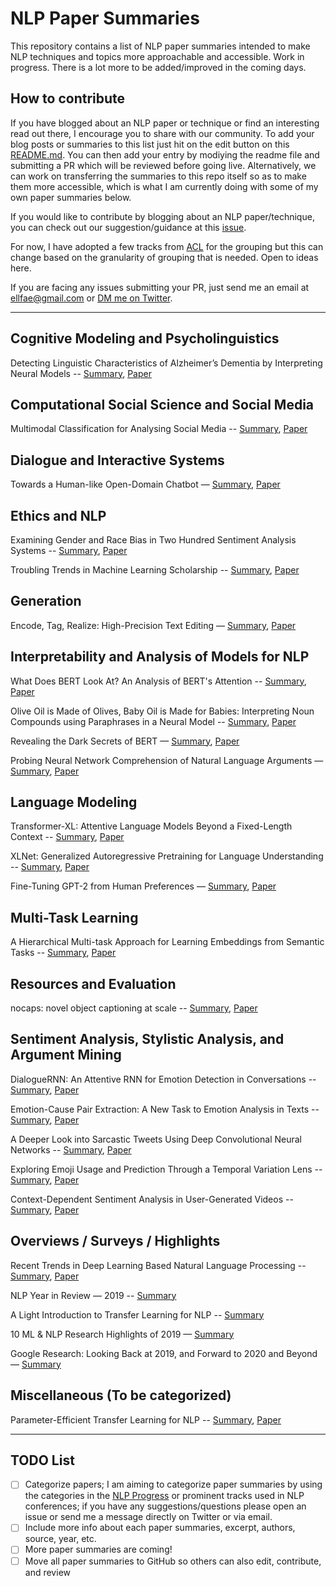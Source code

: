 # NLP Paper Summaries
This repository contains a list of NLP paper summaries intended to make NLP techniques and topics more approachable and accessible. Work in progress. There is a lot more to be added/improved in the coming days.

## How to contribute
If you have blogged about an NLP paper or technique or find an interesting read out there, I encourage you to share with our community. To add your blog posts or summaries to this list just hit on the edit button on this [README.md](https://github.com/dair-ai/nlp_paper_summaries/blob/master/README.md). You can then add your entry by modiying the readme file and submitting a PR which will be reviewed before going live. Alternatively, we can work on transferring the summaries to this repo itself so as to make them more accessible, which is what I am currently doing with some of my own paper summaries below. 

If you would like to contribute by blogging about an NLP paper/technique, you can check out our suggestion/guidance at this [issue](https://github.com/dair-ai/dair-ai.github.io/issues/23). 

For now, I have adopted a few tracks from [ACL](https://acl2020.org/calls/papers/) for the grouping but this can change based on the granularity of grouping that is needed. Open to ideas here. 

If you are facing any issues submitting your PR, just send me an email at ellfae@gmail.com or [DM me on Twitter](https://twitter.com/omarsar0).

---



## Cognitive Modeling and Psycholinguistics

Detecting Linguistic Characteristics of Alzheimer’s Dementia by Interpreting Neural Models -- [Summary](https://medium.com/dair-ai/using-deep-learning-to-detect-linguistic-cues-of-alzheimers-patients-a606693e54f9), [Paper](https://www.aclweb.org/anthology/N18-2110/)

## Computational Social Science and Social Media

Multimodal Classification for Analysing Social Media -- [Summary](https://medium.com/dair-ai/detecting-emotions-with-cnn-fusion-models-b066944969c8), [Paper](https://arxiv.org/abs/1708.02099)

## Dialogue and Interactive Systems

Towards a Human-like Open-Domain Chatbot — [Summary](https://ai.googleblog.com/2020/01/towards-conversational-agent-that-can.html), [Paper](https://arxiv.org/abs/2001.09977)

## Ethics and NLP

Examining Gender and Race Bias in Two Hundred Sentiment Analysis Systems -- [Summary](https://medium.com/dair-ai/examining-gender-and-race-bias-in-sentiment-analysis-systems-b04b269a653), [Paper](https://www.aclweb.org/anthology/S18-2005/)

Troubling Trends in Machine Learning Scholarship -- [Summary](https://medium.com/dair-ai/an-overview-of-troubling-trends-in-machine-learning-scholarship-582df3caa518), [Paper](https://arxiv.org/abs/1807.03341)

## Generation

Encode, Tag, Realize: High-Precision Text Editing — [Summary](https://ai.googleblog.com/2020/01/encode-tag-and-realize-controllable-and.html), [Paper](https://research.google/pubs/pub48542/)

## Interpretability and Analysis of Models for NLP

What Does BERT Look At? An Analysis of BERT's Attention -- [Summary](https://medium.com/dair-ai/aspects-of-language-captured-by-bert-32bc3c54016f), [Paper](https://arxiv.org/abs/1906.04341v1)

Olive Oil is Made of Olives, Baby Oil is Made for Babies: Interpreting Noun Compounds using Paraphrases in a Neural Model -- [Summary](https://medium.com/dair-ai/olive-oil-is-made-of-olives-baby-oil-is-made-for-babies-paper-summary-a6f9b5544761), [Paper](https://arxiv.org/abs/1803.08073)

Revealing the Dark Secrets of BERT — [Summary](https://text-machine-lab.github.io/blog/2020/bert-secrets/), [Paper](https://www.aclweb.org/anthology/D19-1445.pdf)

Probing Neural Network Comprehension of Natural Language Arguments — [Summary](https://thegradient.pub/nlps-clever-hans-moment-has-arrived/), [Paper](https://www.aclweb.org/anthology/P19-1459/)

## Language Modeling

Transformer-XL: Attentive Language Models Beyond a Fixed-Length Context -- [Summary](https://medium.com/dair-ai/a-light-introduction-to-transformer-xl-be5737feb13), [Paper](https://arxiv.org/abs/1901.02860)

XLNet: Generalized Autoregressive Pretraining for Language Understanding -- [Summary](https://medium.com/dair-ai/xlnet-outperforms-bert-on-several-nlp-tasks-9ec867bb563b), [Paper](https://arxiv.org/abs/1906.08237)

Fine-Tuning GPT-2 from Human Preferences — [Summary](https://openai.com/blog/fine-tuning-gpt-2/), [Paper](https://arxiv.org/abs/1909.08593)

## Multi-Task Learning

A Hierarchical Multi-task Approach for Learning Embeddings from Semantic Tasks -- [Summary](https://medium.com/dair-ai/hmtl-multi-task-learning-for-state-of-the-art-nlp-245572bbb601), [Paper](https://arxiv.org/abs/1811.06031)

## Resources and Evaluation

nocaps: novel object captioning at scale -- [Summary](https://medium.com/dair-ai/large-scale-image-captioning-a2c0191ffd3c), [Paper](https://arxiv.org/abs/1812.08658)

## Sentiment Analysis, Stylistic Analysis, and Argument Mining

DialogueRNN: An Attentive RNN for Emotion Detection in Conversations -- [Summary](https://medium.com/dair-ai/dialoguernn-emotion-classification-in-conversation-1e389d035aff), [Paper](https://arxiv.org/abs/1811.00405)

Emotion-Cause Pair Extraction: A New Task to Emotion Analysis in Texts -- [Summary](https://medium.com/dair-ai/a-deep-learning-approach-to-improve-emotion-cause-extraction-135bd9ea3899), [Paper](https://arxiv.org/abs/1906.01267)

A Deeper Look into Sarcastic Tweets Using Deep Convolutional Neural Networks -- [Summary](https://medium.com/dair-ai/detecting-sarcasm-with-deep-convolutional-neural-networks-4a0657f79e80), [Paper](https://arxiv.org/abs/1610.08815)

Exploring Emoji Usage and Prediction Through a Temporal Variation Lens -- [Summary](https://medium.com/dair-ai/deep-learning-and-time-to-predict-emojis-4a6256c16475), [Paper](https://arxiv.org/abs/1805.00731)

Context-Dependent Sentiment Analysis in User-Generated Videos -- [Summary](https://medium.com/dair-ai/state-of-the-art-multimodal-sentiment-classification-in-videos-1daa8a481c5a), [Paper](https://www.aclweb.org/anthology/P17-1081/)

## Overviews / Surveys / Highlights

Recent Trends in Deep Learning Based Natural Language Processing -- [Summary](https://medium.com/dair-ai/deep-learning-for-nlp-an-overview-of-recent-trends-d0d8f40a776d), [Paper](https://arxiv.org/abs/1708.02709)

NLP Year in Review — 2019 -- [Summary](https://medium.com/dair-ai/nlp-year-in-review-2019-fb8d523bcb19)

A Light Introduction to Transfer Learning for NLP -- [Summary](https://medium.com/dair-ai/a-light-introduction-to-transfer-learning-for-nlp-3e2cb56b48c8)

10 ML & NLP Research Highlights of 2019 — [Summary](https://ruder.io/research-highlights-2019/)

Google Research: Looking Back at 2019, and Forward to 2020 and Beyond — [Summary](https://ai.googleblog.com/2020/01/google-research-looking-back-at-2019.html)

## Miscellaneous (To be categorized)

Parameter-Efficient Transfer Learning for NLP -- [Summary](https://medium.com/dair-ai/adapters-a-compact-and-extensible-transfer-learning-method-for-nlp-6d18c2399f62), [Paper](https://arxiv.org/abs/1902.00751)

---

## TODO List
- [ ] Categorize papers; I am aiming to categorize paper summaries by using the categories in the [NLP Progress](http://nlpprogress.com/) or prominent tracks used in NLP conferences; if you have any suggestions/questions please open an issue or send me a message directly on Twitter or via email.
- [ ] Include more info about each paper summaries, excerpt, authors, source, year, etc.
- [ ] More paper summaries are coming!
- [ ] Move all paper summaries to GitHub so others can also edit, contribute, and review
